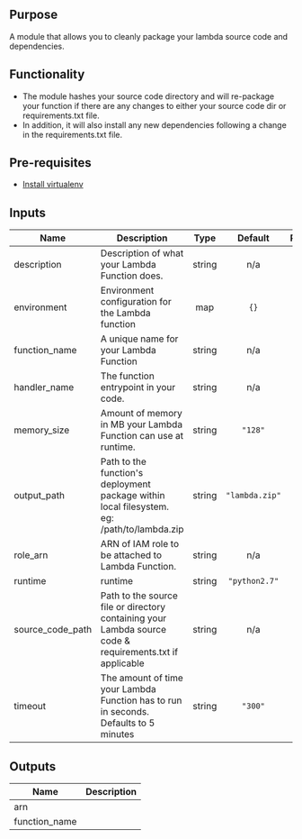 ## Purpose
A module that allows you to cleanly package your lambda source code and dependencies.

## Functionality
- The module hashes your source code directory and will re-package your function if there are any changes to either your source code dir or requirements.txt file.
- In addition, it will also install any new dependencies following a change in the requirements.txt file.

## Pre-requisites
- [Install virtualenv](https://sourabhbajaj.com/mac-setup/Python/virtualenv.html)

## Inputs

| Name | Description | Type | Default | Required |
|------|-------------|:----:|:-----:|:-----:|
| description | Description of what your Lambda Function does. | string | n/a | yes |
| environment | Environment configuration for the Lambda function | map | `{}` | no |
| function\_name | A unique name for your Lambda Function | string | n/a | yes |
| handler\_name | The function entrypoint in your code. | string | n/a | yes |
| memory\_size | Amount of memory in MB your Lambda Function can use at runtime. | string | `"128"` | no |
| output\_path | Path to the function's deployment package within local filesystem. eg: /path/to/lambda.zip | string | `"lambda.zip"` | no |
| role\_arn | ARN of IAM role to be attached to Lambda Function. | string | n/a | yes |
| runtime | runtime | string | `"python2.7"` | no |
| source\_code\_path | Path to the source file or directory containing your Lambda source code & requirements.txt if applicable | string | n/a | yes |
| timeout | The amount of time your Lambda Function has to run in seconds. Defaults to 5 minutes | string | `"300"` | no |

## Outputs

| Name | Description |
|------|-------------|
| arn |  |
| function\_name |  |
